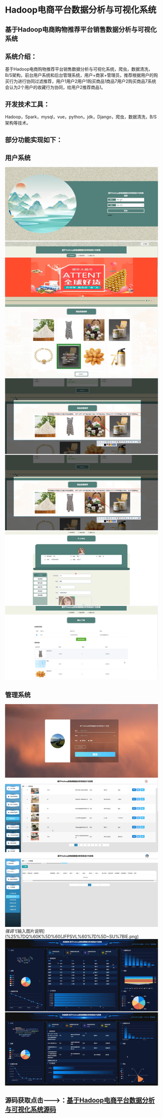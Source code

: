# Hadoop电商平台数据分析与可视化系统

## 基于Hadoop电商购物推荐平台销售数据分析与可视化系统

## 系统介绍：

基于Hadoop电商购物推荐平台销售数据分析与可视化系统，爬虫，数据清洗，B/S架构，前台用户系统和后台管理系统，用户+商家+管理员，推荐根据用户的购买行为进行协同过滤推荐，用户1用户2用户1购买商品1商品7用户2购买商品7系统会认为2个用户的收藏行为协同，给用户2推荐商品1。

## 开发技术工具：

Hadoop，Spark，mysql，vue，python，jdk，Django，爬虫，数据清洗，B/S架构等技术。

## 部分功能实现如下：

## 用户系统

![输入图片说明](%E7%94%A8%E6%88%B7%E7%99%BB%E5%BD%95.png)
![输入图片说明](%E7%B3%BB%E7%BB%9F%E9%A6%96%E9%A1%B5.png)
![输入图片说明](%E5%95%86%E5%93%81%E6%8E%A8%E8%8D%90.png)
![输入图片说明](%E6%8E%A8%E8%8D%90.png)
![输入图片说明](%E6%8E%A8%E8%8D%90.png)
![输入图片说明](%E4%B8%AA%E4%BA%BA%E4%B8%AD%E5%BF%83.png)
![输入图片说明](%E8%AE%A2%E5%8D%95.png)

## 管理系统

![输入图片说明](%E7%AE%A1%E7%90%86%E7%99%BB%E5%BD%95%E7%95%8C%E9%9D%A2.png)
![输入图片说明](%E5%95%86%E5%AE%B6%E7%AE%A1%E7%90%86.png)
![输入图片说明](%E8%AE%A2%E5%8D%95%E7%AE%A1%E7%90%86.png) _强调_ 
![输入图片说明](%25%7DQ%60K%5D%60(JFPSVL%60%7D%5D~SU%7BIE.png)
![输入图片说明](%E5%88%86%E6%9E%90%E5%8F%AF%E8%A7%86%E5%8C%96.png)
![输入图片说明](%E6%95%B0%E6%8D%AE%E5%88%86%E6%9E%90%E5%8F%AF%E8%A7%86%E5%8C%96.png)

## 源码获取点击--->：[基于Hadoop电商平台数据分析与可视化系统源码](https://download.csdn.net/download/weixin_46115961/90589000?spm=1001.2101.3001.9500)